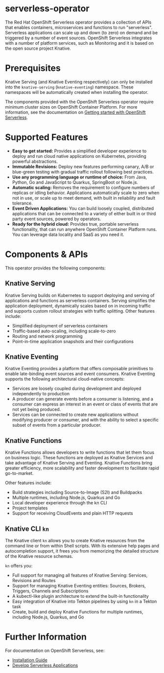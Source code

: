 # serverless-operator

The Red Hat OpenShift Serverless operator provides a collection of APIs that
enables containers, microservices and functions to run "serverless".
Serverless applications can scale up and down (to zero) on demand and be triggered by a
number of event sources. OpenShift Serverless integrates with a number of
platform services, such as Monitoring and it is based on the open
source project Knative.

# Prerequisites
Knative Serving (and Knative Eventing respectively) can only be installed into the
`knative-serving` (`knative-eventing`) namespace. These namespaces will be
automatically created when installing the operator.

The components provided with the OpenShift Serverless operator require minimum cluster sizes on
OpenShift Container Platform. For more information, see the documentation on [Getting started
with OpenShift Serverless](https://docs.redhat.com/en/documentation/red_hat_openshift_serverless/1.34/html/serving/getting-started-with-knative-serving#serverless-applications).

# Supported Features
- **Easy to get started:** Provides a simplified developer experience to deploy
  and run cloud native applications on Kubernetes, providing powerful
  abstractions.
- **Immutable Revisions:** Deploy new features performing canary, A/B or
  blue-green testing with gradual traffic rollout following best practices.
- **Use any programming language or runtime of choice:** From Java, Python, Go
  and JavaScript to Quarkus, SpringBoot or Node.js.
- **Automatic scaling:** Removes the requirement to configure numbers of replicas
  or idling behavior. Applications automatically scale to zero when not in use,
  or scale up to meet demand, with built in reliability and fault tolerance.
- **Event Driven Applications:** You can build loosely coupled, distributed applications
  that can be connected to a variety of either built in or third party event sources,
  powered by operators.
- **Ready for the hybrid cloud:** Provides true, portable serverless functionality,
  that can run anywhere OpenShift Container Platform runs. You can leverage data
  locality and SaaS as you need it.

# Components & APIs
This operator provides the following components:

## Knative Serving
Knative Serving builds on Kubernetes to support deploying and serving of applications and functions as serverless containers.
Serving simplifies the application deployment, dynamically scales based on in incoming traffic and supports custom rollout strategies with traffic splitting.
Other features include:
- Simplified deployment of serverless containers
- Traffic-based auto-scaling, including scale-to-zero
- Routing and network programming
- Point-in-time application snapshots and their configurations

## Knative Eventing
Knative Eventing provides a platform that offers composable primitives to enable late-binding event sources and
event consumers.
Knative Eventing supports the following architectural cloud-native concepts:

- Services are loosely coupled during development and deployed independently to production
- A producer can generate events before a consumer is listening, and a consumer can express an interest in an event or class of events that are not yet being produced.
- Services can be connected to create new applications without modifying producer or consumer, and with the ability to select a specific subset of events from a particular producer.

## Knative Functions
Knative Functions allows developers to write functions that let them focus on business logic.
These functions are deployed as Knative Services and take advantage of Knative Serving and Eventing.
Knative Functions bring greater efficiency, more scalability and faster development to facilitate rapid go-to-market.

Other features include:
- Build strategies including Source-to-Image (S2I) and Buildpacks
- Multiple runtimes, including Node.js, Quarkus and Go
- Local developer experience through the kn CLI
- Project templates
- Support for receiving CloudEvents and plain HTTP requests

## Knative CLI `kn`
The Knative client `kn` allows you to create Knative resources from the command line or from within
Shell scripts.
With its extensive help pages and autocompletion support, it frees you from memorizing the detailed structure of the Knative resource schemas.

`kn` offers you:
- Full support for managing all features of Knative Serving: Services, Revisions and Routes
- Support for managing Knative Eventing entities: Sources, Brokers, Triggers, Channels and Subscriptions
- A kubectl-like plugin architecture to extend the built-in functionality
- Easy integration of Knative into Tekton pipelines by using `kn` in a Tekton task
- Create, build and deploy Knative Functions for multiple runtimes, including Node.js, Quarkus, and Go

# Further Information
For documentation on OpenShift Serverless, see:
- [Installation
Guide](https://docs.redhat.com/en/documentation/red_hat_openshift_serverless/1.34/html/installing_openshift_serverless/index)
- [Develop Serverless Applications](https://docs.redhat.com/en/documentation/red_hat_openshift_serverless/1.34/html/serving/getting-started-with-knative-serving#serverless-applications)